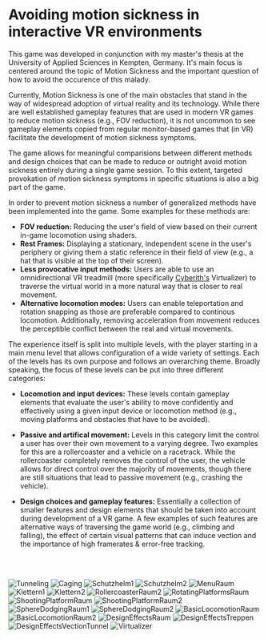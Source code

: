 # Avoiding motion sickness in interactive VR environments
This game was developed in conjunction with my master's thesis at the University of Applied Sciences in Kempten, Germany. 
It's main focus is centered around the topic of Motion Sickness and the important question of how to avoid the occurence of this malady. 

Currently, Motion Sickness is one of the main obstacles that stand in the way of widespread adoption of virtual reality and its technology. 
While there are well established gameplay features that are used in modern VR games to reduce motion sickness (e.g., FOV reduction),
it is not uncommon to see gameplay elements copied from regular monitor-based games that (in VR) facilitate the development of motion sickness symptoms. 

The game allows for meaningful comparisions between different methods and design choices that can be made to reduce or outright avoid motion sickness entirely during a single game session.
To this extent, targeted provokation of motion sickness symptoms in specific situations is also a big part of the game. 

In order to prevent motion sickness a number of generalized methods have been implemented into the game. Some examples for these methods are: 
- __FOV reduction:__ 
Reducing the user's field of view based on their current in-game locomotion using shaders.
- __Rest Frames:__
Displaying a stationary, independent scene in the user's periphery or giving them a static reference in their field of view (e.g., a hat that is visible at the top of their screen).
- __Less provocative input methods:__
Users are able to use an omnidirectional VR treadmill (more specifically [Cyberith's](https://www.cyberith.com/) Virtualizer) to traverse the virtual world in a more natural way that is closer to real movement.
- __Alternative locomotion modes:__
Users can enable teleportation and rotation snapping as those are preferable compared to continous locomotion. Additionally, removing acceleration from movement reduces the perceptible conflict between the real and virtual movements. 

The experience itself is split into multiple levels, with the player starting in a main menu level that allows configuration of a wide variety of settings.
Each of the levels has its own purpose and follows an overarching theme. 
Broadly speaking, the focus of these levels can be put into three different categories: 

- __Locomotion and input devices:__
These levels contain gameplay elements that evaluate the user's ability to move confidently and effectively using a given input device or locomotion method (e.g., moving platforms and obstacles that have to be avoided).

- __Passive and artifical movement:__
Levels in this category limit the control a user has over their own movement to a varying degree. Two examples for this are a rollercoaster and a vehicle on a racetrack. 
While the rollercoaster completely removes the control of the user, the vehicle allows for direct control over the majority of movements, though there are still situations that lead to passive movement (e.g., crashing the vehicle).

- __Design choices and gameplay features:__
Essentially a collection of smaller features and design elements that should be taken into account during development of a VR game. 
A few examples of such features are alternative ways of traversing the game world (e.g., climbing and falling), the effect of certain visual patterns that can induce vection and the importance of high framerates & error-free tracking.

<br />
<br />

![Tunneling](https://user-images.githubusercontent.com/56507722/224543769-3b35e843-169b-48ba-bdd5-d7ba4e07eb99.png)
![Caging](https://user-images.githubusercontent.com/56507722/224543778-144b003e-6423-42ed-a2ac-249a48eefde7.png)
![Schutzhelm1](https://user-images.githubusercontent.com/56507722/224543894-80725fe4-ad77-4fa6-9f07-26648690dd7d.png)
![Schutzhelm2](https://user-images.githubusercontent.com/56507722/224543716-63dfde27-80ee-48f6-afc9-d89b6fda8762.png)
![MenuRaum](https://user-images.githubusercontent.com/56507722/224543666-6b008f83-73f2-4275-a887-20a7c3048015.png)
![Klettern1](https://user-images.githubusercontent.com/56507722/224543673-3671f494-af6e-462d-8894-46ad56522459.png)
![Klettern2](https://user-images.githubusercontent.com/56507722/224543679-2f76a317-5362-4ad0-896c-b44d10b0887a.png)
![RollercoasterRaum2](https://user-images.githubusercontent.com/56507722/224543695-400966b7-8e40-4ae2-bb1a-0646263d6e5b.png)
![RotatingPlatformsRaum](https://user-images.githubusercontent.com/56507722/224543700-203ff285-499a-443e-beaf-8538cdaa3e3b.png)
![ShootingPlatformRaum](https://user-images.githubusercontent.com/56507722/224543728-0c54a524-7a05-45c5-9075-e484b5e311af.png)
![ShootingPlatformRaum2](https://user-images.githubusercontent.com/56507722/224543821-d0dea572-1a2c-4be5-b95f-a60834ed94d0.png)
![SphereDodgingRaum1](https://user-images.githubusercontent.com/56507722/224543735-fc2bfa55-b500-4bb1-8feb-7f739fac62cd.png)
![SphereDodgingRaum2](https://user-images.githubusercontent.com/56507722/224543737-121f40ec-8b0d-48f6-b624-7743dbfcfcec.png)
![BasicLocomotionRaum](https://user-images.githubusercontent.com/56507722/224543927-037e788f-8e14-4972-a5de-2bf469f2b5e4.png)
![BasicLocomotionRaum2](https://user-images.githubusercontent.com/56507722/224543930-035992c3-7d3f-4a66-bbb8-9ec4f0f0e2aa.png)
![DesignEffectsRaum](https://user-images.githubusercontent.com/56507722/224543800-06bac054-43d0-4de3-9cbb-6c51a47decb7.png)
![DesignEffectsTreppen](https://user-images.githubusercontent.com/56507722/224543809-b102e824-f517-4c21-b79c-bd21b7a174c8.png)
![DesignEffectsVectionTunnel](https://user-images.githubusercontent.com/56507722/224543811-dd2392a4-a9c3-4a53-bbe6-d28afe33fe3f.png)
![Virtualizer](https://user-images.githubusercontent.com/56507722/224543829-a8c39ece-5bf5-4886-93a3-d54286a1e63a.jpg)


